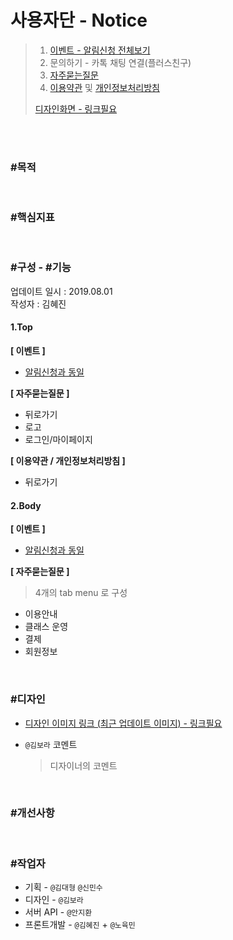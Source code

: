 # 사용자단 - Notice
> 1. [이벤트 - 알림신청 전체보기](https://www.modooclass.net/modoo/notify_discount)  
> 2. 문의하기 - 카톡 채팅 연결(플러스친구)  
> 3. [자주묻는질문](https://www.modooclass.net/modoo/faq)  
> 4. [이용약관](https://www.modooclass.net/app/customer/agreement) 및 [개인정보처리방침](https://www.modooclass.net/app/customer/policy)  
>  
> [디자인화면 - 링크필요]() 

<br><br>

### #목적

<br>

### #핵심지표

<br>

### #구성 - #기능
업데이트 일시 : 2019.08.01  
작성자 : 김혜진

#### 1.Top 

**[ 이벤트 ]**
- [알림신청과 동일](../../ch1_home/alram)

**[ 자주묻는질문 ]**
- 뒤로가기
- 로고
- 로그인/마이페이지

**[ 이용약관 / 개인정보처리방침 ]**
- 뒤로가기

#### 2.Body

**[ 이벤트 ]**
- [알림신청과 동일](../../ch1_home/alram)

**[ 자주묻는질문 ]**
> 4개의 tab menu 로 구성

- 이용안내
- 클래스 운영
- 결제
- 회원정보


<br>

### #디자인

- [디자인 이미지 링크 (최근 업데이트 이미지) - 링크필요]()

- `@김보라`  코멘트

  > 디자이너의 코멘트

<br>

### #개선사항


<br>

### #작업자

- 기획 - `@김대형` `@신민수`
- 디자인 - `@김보라`
- 서버 API - `@안지환`
- 프론트개발 - `@김혜진`  + `@노육민`


